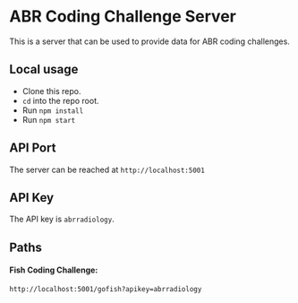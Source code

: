 # ABR Coding Challenge Server

This is a server that can be used to provide data for ABR coding challenges.

## Local usage

- Clone this repo.
- `cd` into the repo root.
- Run `npm install`
- Run `npm start`

## API Port

The server can be reached at `http://localhost:5001`

## API Key

The API key is `abrradiology`.

## Paths

#### Fish Coding Challenge:

`http://localhost:5001/gofish?apikey=abrradiology`
